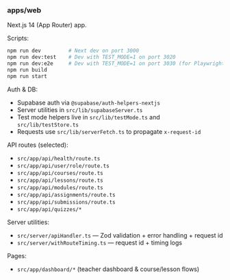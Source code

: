 ### apps/web

Next.js 14 (App Router) app.

Scripts:

```bash
npm run dev         # Next dev on port 3000
npm run dev:test    # Dev with TEST_MODE=1 on port 3020
npm run dev:e2e     # Dev with TEST_MODE=1 on port 3030 (for Playwright)
npm run build
npm run start
```

Auth & DB:

- Supabase auth via `@supabase/auth-helpers-nextjs`
- Server utilities in `src/lib/supabaseServer.ts`
- Test mode helpers live in `src/lib/testMode.ts` and `src/lib/testStore.ts`
- Requests use `src/lib/serverFetch.ts` to propagate `x-request-id`

API routes (selected):

- `src/app/api/health/route.ts`
- `src/app/api/user/role/route.ts`
- `src/app/api/courses/route.ts`
- `src/app/api/lessons/route.ts`
- `src/app/api/modules/route.ts`
- `src/app/api/assignments/route.ts`
- `src/app/api/submissions/route.ts`
- `src/app/api/quizzes/*`

Server utilities:

- `src/server/apiHandler.ts` — Zod validation + error handling + request id
- `src/server/withRouteTiming.ts` — request id + timing logs

Pages:

- `src/app/dashboard/*` (teacher dashboard & course/lesson flows)


